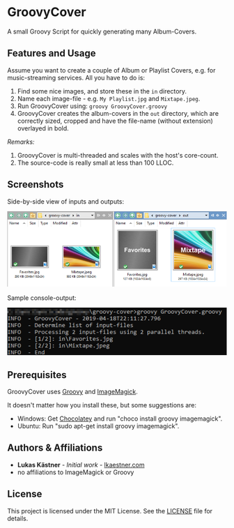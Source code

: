 # GroovyCover
A small Groovy Script for quickly generating many Album-Covers.

## Features and Usage
Assume you want to create a couple of Album or Playlist Covers, e.g. for music-streaming services.
All you have to do is:
1. Find some nice images, and store these in the `in` directory.
2. Name each image-file - e.g. `My Playlist.jpg` and `Mixtape.jpeg`.
3. Run GroovyCover using: `groovy GroovyCover.groovy`
4. GroovyCover creates the album-covers in the `out` directory, which are correctly sized, cropped and have the file-name (without extension) overlayed in bold.

*Remarks:*
1. GroovyCover is multi-threaded and scales with the host's core-count.
2. The source-code is really small at less than 100 LLOC.

## Screenshots
Side-by-side view of inputs and outputs:

![Screenshot 1](doc/groovy-cover-screenshot-1.png "Screenshot 1")

Sample console-output:

![Screenshot 2](doc/groovy-cover-screenshot-2.png "Screenshot 2")

## Prerequisites
GroovyCover uses [Groovy](http://groovy-lang.org) and [ImageMagick](https://www.imagemagick.org).

It doesn't matter how you install these, but some suggestions are:
* Windows: Get [Chocolatey](https://chocolatey.org) and run "choco install groovy imagemagick".
* Ubuntu:  Run "sudo apt-get install groovy imagemagick".

## Authors & Affiliations
* **Lukas Kästner** - *Initial work* - [lkaestner.com](https://lkaestner.com)
* no affiliations to ImageMagick or Groovy

## License
This project is licensed under the MIT License. See the [LICENSE](LICENSE) file for details.

